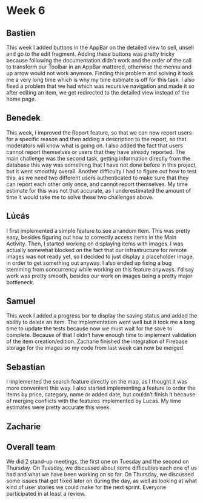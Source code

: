 # Week 6

## Bastien
This week I added buttons in the AppBar on the detailed view to sell, unsell and go to the edit fragment. 
Adding these buttons was pretty tricky because following the documentation didn't work and the order of the 
call to transform our Toolbar in an AppBar mattered, otherwise the mennu and up arrow would not work anymore.
Finding this problem and solving it took me a very long time which is why my time estimate is off for this task.
I also fixed a problem that we had which was recursive navigation and made it so after editing an item, 
we get redirected to the detailed view instead of the home page.

## Benedek
This week, I improved the Report feature, so that we can now report users for a specific reason and then adding
a description to the report, so that moderators will know what is going on. I also added the fact that users cannot
report themselves or users that they have already reported. The main challenge was the second task, getting information
directly from the database this way was something that I have not done before in this project, but it went smoothly overall.
Another difficulty I had to figure out how to test this, as we need two different users authenticated to make sure that
they can report each other only once, and cannot report themselves.
My time estimate for this was not that accurate, as I underestimated the amount of time it would take me to solve these
two challenges above.

## Lúcás
I first implemented a simple feature to see a random item. This was pretty easy, besides figuring out how to correctly access items
in the Main Activity. Then, I started working on displaying items with images. I was actually somewhat blocked
on the fact that our infrastructure for remote images was not ready yet, so I decided
to just display a placeholder image, in order to get something out anyway.
I also ended up fixing a bug stemming from concurrency while working on this feature anyways.
I'd say work was pretty smooth, besides our work on images being a pretty major bottleneck.


## Samuel
This week I added a progress bar to display the saving status and added the ability to delete an item.
The implementation went well but it took me a long time to update the tests because now we must wait 
for the save to complete. Because of that I didn’t have enough time to implement validation of the item creation/edition.
Zacharie finished the integration of Firebase storage for the images so my code from last week can now be merged.

## Sebastian
I implemented the search feature directly on the map, as I thought it was more convenient this way.
I also started implementing a feature to order the items by price, category, name or added date, 
but couldn’t finish it because of merging conflicts with the features implemented by Lucas.
My time estimates were pretty accurate this week.

## Zacharie


## Overall team
We did 2 stand-up meetings, the first one on Tuesday and the second on Thursday.
On Tuesday, we discussed about some difficulties each one of us had and what we have been working on so far. On Thursday,
we discussed some issues that got fixed later on during the day, as well as looking at what kind of user stories we
could make for the next sprint.
Everyone participated in at least a review.
